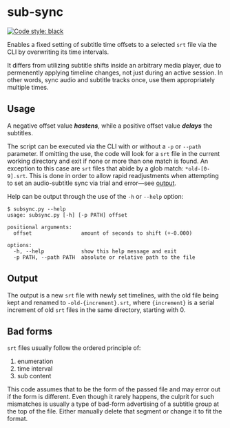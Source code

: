 # sub-sync

[![Code style: black](https://img.shields.io/badge/code%20style-black-000000.svg)](https://github.com/psf/black)

Enables a fixed setting of subtitle time offsets to a selected `srt` file via the CLI by overwriting its time intervals.

It differs from utilizing subtitle shifts inside an arbitrary media player, due to permenently applying timeline
changes, not just during an active session. In other words, sync audio and subtitle tracks once, use them appropriately
multiple times.

## Usage

A negative offset value ***hastens***, while a positive offset value ***delays*** the subtitles.

The script can be executed via the CLI with or without a `-p` or `--path` parameter. If omitting the use, the code will
look for a `srt` file in the current working directory and exit if none or more than one match is found. An exception to
this case are `srt` files that abide by a glob match: `*old-[0-9].srt`. This is done in order to allow rapid
readjustments when attempting to set an audio-subtitle sync via trial and error—see [output](#output).

Help can be output through the use of the `-h` or `--help` option:

```commandline
$ subsync.py --help
usage: subsync.py [-h] [-p PATH] offset

positional arguments:
  offset                amount of seconds to shift (+-0.000)

options:
  -h, --help            show this help message and exit
  -p PATH, --path PATH  absolute or relative path to the file
```

## Output

The output is a new `srt` file with newly set timelines, with the old file being kept and renamed
to `-old-{increment}.srt`, where `{increment}` is a serial increment of old `srt` files in the same directory, starting
with 0.

## Bad forms

`srt` files usually follow the ordered principle of:

1. enumeration
2. time interval
3. sub content

This code assumes that to be the form of the passed file and may error out if the form is different. Even though it
rarely happens, the culprit for such mismatches is usually a type of bad-form advertising of a subtitle group at the top
of the file. Either manually delete that segment or change it to fit the format.

